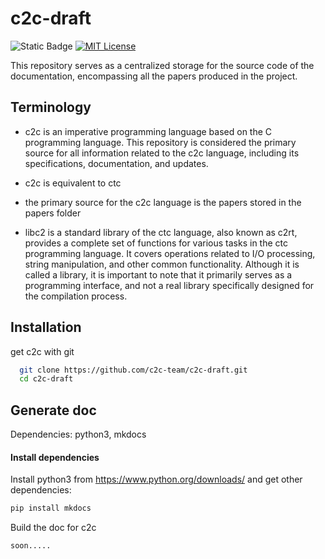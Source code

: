 
# c2c-draft
![Static Badge](https://img.shields.io/badge/c2c-draft?style=flat) 
[![MIT License](https://img.shields.io/badge/License-MIT-green.svg)](https://choosealicense.com/licenses/mit/)

This repository serves as a centralized storage for the source code of the documentation, encompassing all the papers produced in the project.

## Terminology
* c2c is an imperative programming language based on the C programming language. This repository is considered the primary source for all information related to the c2c language, including its specifications, documentation, and updates.

* c2c is equivalent to ctc

* the primary source for the c2c language is the papers stored in the papers folder

* libc2 is a standard library of the ctc language, also known as c2rt, provides a complete set of functions for various tasks in the ctc programming language. It covers operations related to I/O processing, string manipulation, and other common functionality. Although it is called a library, it is important to note that it primarily serves as a programming interface, and not a real library specifically designed for the compilation process.
## Installation

get c2c with git

```bash
  git clone https://github.com/c2c-team/c2c-draft.git
  cd c2c-draft
```
    
## Generate doc

Dependencies: python3, mkdocs

#### Install dependencies
Install python3 from https://www.python.org/downloads/
and get other dependencies:

```bash
pip install mkdocs
```

Build the doc for c2c
```
soon.....
```
